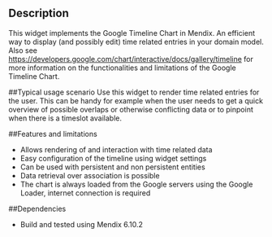 ## Description
This widget implements the Google Timeline Chart in Mendix. An efficient way to display (and possibly edit) time related entries in your domain model. Also see https://developers.google.com/chart/interactive/docs/gallery/timeline for more information on the functionalities and limitations of the Google Timeline Chart.

##Typical usage scenario
Use this widget to render time related entries for the user. This can be handy for example when the user needs to get a quick overview of possible overlaps or otherwise conflicting data or to pinpoint when there is a timeslot available.

##Features and limitations
* Allows rendering of and interaction with time related data
* Easy configuration of the timeline using widget settings
* Can be used with persistent and non persistent entities
* Data retrieval over association is possible
* The chart is always loaded from the Google servers using the Google Loader, internet connection is required


##Dependencies
* Build and tested using Mendix 6.10.2
